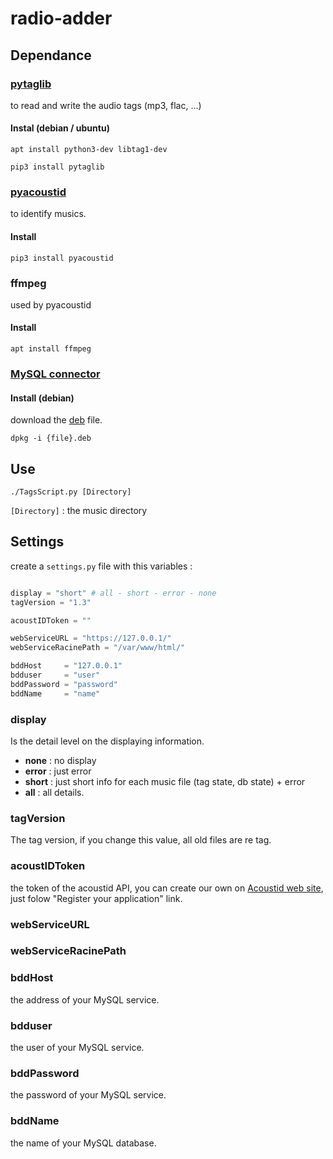 # radio-adder

## Dependance

### [pytaglib](https://pypi.org/project/pytaglib/)

to read and write the audio tags (mp3, flac, ...)

#### Instal (debian / ubuntu)

`apt install python3-dev libtag1-dev`

`pip3 install pytaglib`

### [pyacoustid](https://pypi.org/project/pyacoustid/)

to identify musics.

#### Install

`pip3 install pyacoustid`

### ffmpeg

used by pyacoustid

#### Install

`apt install ffmpeg`

### [MySQL connector](https://dev.mysql.com/doc/connector-python/en/)

#### Install (debian)

download the [deb](https://dev.mysql.com/downloads/connector/python/) file.

`dpkg -i {file}.deb`

## Use

`./TagsScript.py [Directory]`

`[Directory]` : the music directory 

## Settings

create a `settings.py` file with this variables : 

```python

display = "short" # all - short - error - none
tagVersion = "1.3"

acoustIDToken = ""

webServiceURL = "https://127.0.0.1/"
webServiceRacinePath = "/var/www/html/"

bddHost 	= "127.0.0.1"
bdduser 	= "user"
bddPassword = "password"
bddName 	= "name"

```

### display

Is the detail level on the displaying information.

- **none** : no display
- **error** : just error
- **short** : just short info for each music file (tag state, db state) + error
- **all** : all details.

### tagVersion

The tag version, if you change this value, all old files are re tag.

### acoustIDToken

the token of the acoustid API, you can create our own on [Acoustid web site](https://acoustid.org/), just folow "Register your application" link.

### webServiceURL

### webServiceRacinePath

### bddHost

the address of your MySQL service.

### bdduser

the user of your MySQL service.

### bddPassword

the password of your MySQL service.

### bddName

the name of your MySQL database.